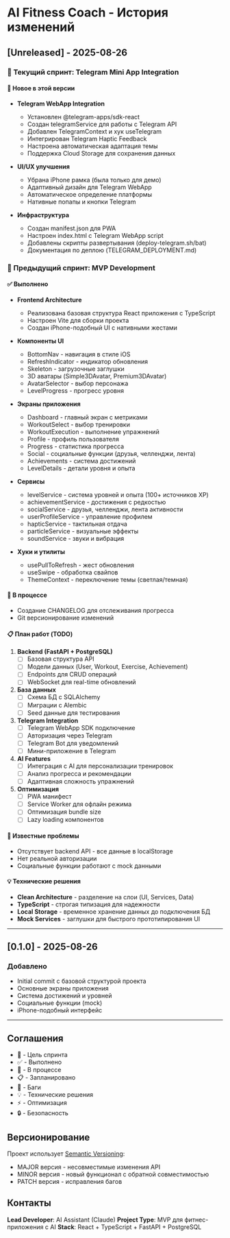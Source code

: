 # AI Fitness Coach - История изменений

## [Unreleased] - 2025-08-26

### 🎯 Текущий спринт: Telegram Mini App Integration

#### 🚀 Новое в этой версии
- **Telegram WebApp Integration**
  - Установлен @telegram-apps/sdk-react
  - Создан telegramService для работы с Telegram API
  - Добавлен TelegramContext и хук useTelegram
  - Интегрирован Telegram Haptic Feedback
  - Настроена автоматическая адаптация темы
  - Поддержка Cloud Storage для сохранения данных
  
- **UI/UX улучшения**
  - Убрана iPhone рамка (была только для демо)
  - Адаптивный дизайн для Telegram WebApp
  - Автоматическое определение платформы
  - Нативные попапы и кнопки Telegram
  
- **Инфраструктура**
  - Создан manifest.json для PWA
  - Настроен index.html с Telegram WebApp script
  - Добавлены скрипты развертывания (deploy-telegram.sh/bat)
  - Документация по деплою (TELEGRAM_DEPLOYMENT.md)

### 🎯 Предыдущий спринт: MVP Development

#### ✅ Выполнено
- **Frontend Architecture**
  - Реализована базовая структура React приложения с TypeScript
  - Настроен Vite для сборки проекта
  - Создан iPhone-подобный UI с нативными жестами
  
- **Компоненты UI**
  - BottomNav - навигация в стиле iOS
  - RefreshIndicator - индикатор обновления 
  - Skeleton - загрузочные заглушки
  - 3D аватары (Simple3DAvatar, Premium3DAvatar)
  - AvatarSelector - выбор персонажа
  - LevelProgress - прогресс уровня

- **Экраны приложения**
  - Dashboard - главный экран с метриками
  - WorkoutSelect - выбор тренировки
  - WorkoutExecution - выполнение упражнений
  - Profile - профиль пользователя
  - Progress - статистика прогресса
  - Social - социальные функции (друзья, челленджи, лента)
  - Achievements - система достижений
  - LevelDetails - детали уровня и опыта

- **Сервисы**
  - levelService - система уровней и опыта (100+ источников XP)
  - achievementService - достижения с редкостью
  - socialService - друзья, челленджи, лента активности
  - userProfileService - управление профилем
  - hapticService - тактильная отдача
  - particleService - визуальные эффекты
  - soundService - звуки и вибрация

- **Хуки и утилиты**
  - usePullToRefresh - жест обновления
  - useSwipe - обработка свайпов
  - ThemeContext - переключение темы (светлая/темная)

#### 🔧 В процессе
- Создание CHANGELOG для отслеживания прогресса
- Git версионирование изменений

#### 📋 План работ (TODO)
1. **Backend (FastAPI + PostgreSQL)**
   - [ ] Базовая структура API
   - [ ] Модели данных (User, Workout, Exercise, Achievement)
   - [ ] Endpoints для CRUD операций
   - [ ] WebSocket для real-time обновлений

2. **База данных**
   - [ ] Схема БД с SQLAlchemy
   - [ ] Миграции с Alembic
   - [ ] Seed данные для тестирования

3. **Telegram Integration**
   - [ ] Telegram WebApp SDK подключение
   - [ ] Авторизация через Telegram
   - [ ] Telegram Bot для уведомлений
   - [ ] Мини-приложение в Telegram

4. **AI Features**
   - [ ] Интеграция с AI для персонализации тренировок
   - [ ] Анализ прогресса и рекомендации
   - [ ] Адаптивная сложность упражнений

5. **Оптимизация**
   - [ ] PWA манифест
   - [ ] Service Worker для офлайн режима
   - [ ] Оптимизация bundle size
   - [ ] Lazy loading компонентов

#### 🐛 Известные проблемы
- Отсутствует backend API - все данные в localStorage
- Нет реальной авторизации
- Социальные функции работают с mock данными

#### 💡 Технические решения
- **Clean Architecture** - разделение на слои (UI, Services, Data)
- **TypeScript** - строгая типизация для надежности
- **Local Storage** - временное хранение данных до подключения БД
- **Mock Services** - заглушки для быстрого прототипирования UI

---

## [0.1.0] - 2025-08-26

### Добавлено
- Initial commit с базовой структурой проекта
- Основные экраны приложения
- Система достижений и уровней
- Социальные функции (mock)
- iPhone-подобный интерфейс

---

## Соглашения

- 🎯 - Цель спринта
- ✅ - Выполнено
- 🔧 - В процессе
- 📋 - Запланировано
- 🐛 - Баги
- 💡 - Технические решения
- ⚡ - Оптимизация
- 🔒 - Безопасность

## Версионирование

Проект использует [Semantic Versioning](https://semver.org/):
- MAJOR версия - несовместимые изменения API
- MINOR версия - новый функционал с обратной совместимостью  
- PATCH версия - исправления багов

## Контакты

**Lead Developer**: AI Assistant (Claude)
**Project Type**: MVP для фитнес-приложения с AI
**Stack**: React + TypeScript + FastAPI + PostgreSQL